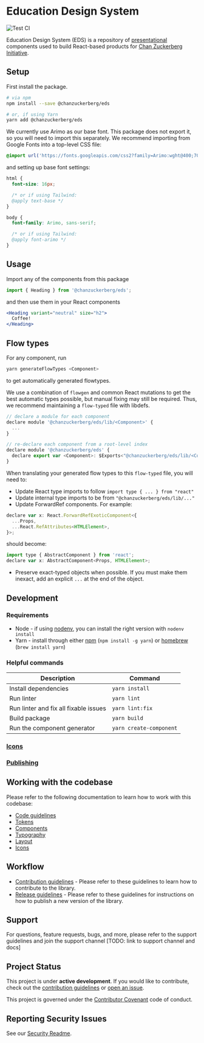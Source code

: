 # Education Design System

![Test CI](https://github.com/chanzuckerberg/edu-design-system/workflows/Test%20CI/badge.svg)

Education Design System (EDS) is a repository of [presentational](https://medium.com/@dan_abramov/smart-and-dumb-components-7ca2f9a7c7d0) components used to build React-based products for [Chan Zuckerberg Initiative](https://chanzuckerberg.com/education/).

## Setup

First install the package.

```bash
# via npm
npm install --save @chanzuckerberg/eds

# or, if using Yarn
yarn add @chanzuckerberg/eds
```

We currently use Arimo as our base font. This package does not export it, so you will need to import this separately. We recommend importing from Google Fonts into a top-level CSS file:

```css
@import url('https://fonts.googleapis.com/css2?family=Arimo:wght@400;700&display=swap');
```

and setting up base font settings:

```css
html {
  font-size: 16px;

  /* or if using Tailwind:
  @apply text-base */
}

body {
  font-family: Arimo, sans-serif;

  /* or if using Tailwind:
  @apply font-arimo */
}
```

## Usage

Import any of the components from this package

```js
import { Heading } from '@chanzuckerberg/eds';
```

and then use them in your React components

```jsx
<Heading variant="neutral" size="h2">
  Coffee!
</Heading>
```

## Flow types

For any component, run

```bash
yarn generateFlowTypes <Component>
```

to get automatically generated flowtypes.

We use a combination of `flowgen` and common React mutations to get the best automatic types possible, but manual fixing may still be required. Thus, we recommend maintaining a `flow-typed` file with libdefs.

```js
// declare a module for each component
declare module '@chanzuckerberg/eds/lib/<Component>' {
  ...
}

// re-declare each component from a root-level index
declare module '@chanzuckerberg/eds' {
  declare export var <Component>: $Exports<"@chanzuckerberg/eds/lib/<Component>">;
}
```

When translating your generated flow types to this `flow-typed` file, you will need to:

- Update React type imports to follow `import type { ... } from "react"`
- Update internal type imports to be from `"@chanzuckerberg/eds/lib/..."`
- Update ForwardRef components. For example:

```js
declare var x: React.ForwardRefExoticComponent<{
  ...Props,
  ...React.RefAttributes<HTMLElement>,
}>;
```

should become:

```js
import type { AbstractComponent } from 'react';
declare var x: AbstractComponent<Props, HTMLElement>;
```

- Preserve exact-typed objects when possible. If you must make them inexact, add an explicit `...` at the end of the object.

## Development

### Requirements

- Node - if using [nodenv](https://github.com/nodenv/nodenv), you can install the right version with `nodenv install`
- Yarn - install through either [npm](https://docs.npmjs.com/) (`npm install -g yarn`) or [homebrew](https://brew.sh/) (`brew install yarn`)

### Helpful commands

| Description                           | Command                 |
| ------------------------------------- | ----------------------- |
| Install dependencies                  | `yarn install`          |
| Run linter                            | `yarn lint`             |
| Run linter and fix all fixable issues | `yarn lint:fix`         |
| Build package                         | `yarn build`            |
| Run the component generator           | `yarn create-component` |

### [Icons](./docs/ICONS.md)
### [Publishing](./docs/PUBLISHING.md)

## Working with the codebase

Please refer to the following documentation to learn how to work with this codebase:

- [Code guidelines](./docs/CODE_GUIDELINES.md)
- [Tokens](./docs/TOKENS.md)
- [Components](./docs/COMPONENTS.md)
- [Typography](./docs/TYPOGRAPHY.md)
- [Layout](./docs/LAYOUT.md)
- [Icons](./docs/ICONS.md)

## Workflow

- [Contribution guidelines](./docs/CONTRIBUTING.md) - Please refer to these guidelines to learn how to contribute to the library.
- [Release guidelines](.docs/PUBLISHING.md) - Please refer to these guidelines for instructions on how to publish a new version of the library.

## Support

For questions, feature requests, bugs, and more, please refer to the support guidelines and join the support channel [TODO: link to support channel and docs]

## Project Status

This project is under **active development**. If you would like to contribute, check out the [contribution guidelines](./docs/CONTRIBUTING.md) or [open an issue](https://github.com/chanzuckerberg/edu-design-system/issues).

This project is governed under the [Contributor Covenant](https://www.contributor-covenant.org/) code of conduct.

## Reporting Security Issues

See our [Security Readme](https://github.com/chanzuckerberg/edu-design-system/blob/main/SECURITY.md).
